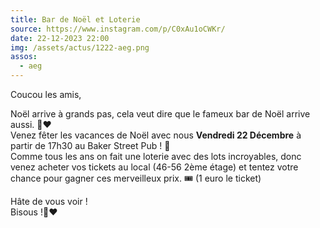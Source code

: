 ```yaml
---
title: Bar de Noël et Loterie
source: https://www.instagram.com/p/C0xAu1oCWKr/
date: 22-12-2023 22:00
img: /assets/actus/1222-aeg.png
assos:
  - aeg
---
```


Coucou les amis,

Noël arrive à grands pas, cela veut dire que le fameux bar de Noël arrive aussi. 🎄❤️  
Venez fêter les vacances de Noël avec nous __Vendredi 22 Décembre__ à partir de 17h30 au Baker Street Pub ! 🍻  
Comme tous les ans on fait une loterie avec des lots incroyables, donc venez acheter vos tickets au local (46-56 2ème étage) et tentez votre chance pour gagner ces merveilleux prix. 🎟️
(1 euro le ticket)

Hâte de vous voir !  
Bisous !🔨❤️


